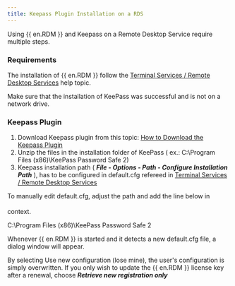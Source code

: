 ```yaml
---
title: Keepass Plugin Installation on a RDS
---
```

Using {{ en.RDM }} and Keepass on a Remote Desktop Service require multiple steps. 

### Requirements

The installation of {{ en.RDM }} follow the [Terminal Services / Remote Desktop Services](/rdm/windows/installation/client/terminal-services/) help topic.  

Make sure that the installation of KeePass was successful and is not on a network drive.

### Keepass Plugin

1. Download Keepass plugin from this topic: [How to Download the Keepass Plugin](/kb/remote-desktop-manager/how-to-articles/download-keepass-plugin/)
1. Unzip the files in the installation folder of KeePass ( ex.: C:\Program Files (x86)\KeePass Password Safe 2)
1. Keepass installation path ( ***File - Options - Path - Configure Installation Path*** ), has to be configured in default.cfg refereed in [Terminal Services / Remote Desktop Services](/rdm/windows/installation/client/terminal-services/)  

To manually edit default.cfg, adjust the path and add the line below in <Option> </Option> context.  

<KeePassInstallationPath>C:\Program Files (x86)\KeePass Password Safe 2</KeePassInstallationPath>  

Whenever {{ en.RDM }} is started and it detects a new default.cfg file, a dialog window will appear.  

By selecting Use new configuration (lose mine), the user's configuration is simply overwritten. If you only wish to update the {{ en.RDM }} license key after a renewal, choose ***Retrieve new registration only***
